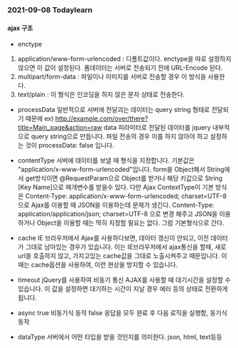 ### 2021-09-08 TodayIearn
#### ajax 구조

+ enctype
1) application/www-form-urlencoded
: 디폴트값이다. enctype을 따로 설정하지 않으면 이 값이 설정된다. 폼데이터는 서버로 전송되기 전에 URL-Encode 된다. 
2) multipart/form-data
: 파일이나 이미지를 서버로 전송할 경우 이 방식을 사용한다. 
3) text/plain
: 이 형식은 인코딩을 하지 않은 문자 상태로 전송한다. 

+ processData
일반적으로 서버에 전달괴는 데이터는 query string 형태로 전달되기 때문에 
ex) http://example.com/over/there?title=Main_page&action=raw
data 피라미터로 전달된 데이터를 jquery 내부적으로 query string으로 만듭니다. 파일 전송의 경우 이를 하지 않아야 하고 설정하는 것이 processData: false 입니다.

+ contentType
서버에 데이터를 보낼 때 형식을 지정합니다. 기본값은 "application/x-www-form-urlencoded"입니다.
form을 Object해서 String에서 get방식이면 @RequestParam으로 Object를 받거나 해당 키값으로 String [Key Name]으로 매개변수를 받을수 있다. 
다만 Ajax ContextType이 기본 방식은 
Content-Type: application/x-www-form-urlencoded; charset=UTF-8
으로 Ajax를 이용할 때 JSON을 이용하는데 문제가 생긴다. 
Content-Type: application/application/json; charset=UTF-8 
으로 변경 해주고 JSON을 이용하거나 Object을 이용할 때는 딱히 지정할 필요는 없다. 그럼 기본형식으로 간다. 

+ cache
IE 브라우저에서 Ajax를 사용하다보면, 데이터 갱신이 안되고, 이전 데이터가 그대로 남아있는 경우가 있습니다.
이는 IE브라우저에서 ajax통신을 할때, 새로 url을 호출하지 않고, 가지고있는 cache값을 그대로 노출시켜주고 때문입니다. 
이때는 cache옵션을 사용하여, 이런 현상을 방지할 수 있습니다.


+ timeout
jQuery를 사용하여 비동기 통신 AJAX를 사용할 때 대기시간을 설정할 수 있습니다. 이 값을 설정하면 대기하는 시간이 지날 경우 에러 등의 상태로 전환하게 됩니다.

+ async
true 비동기식 동작 false 응답을 모두 완료 후 다음 로직을 실행함, 동기식 동작

+ dataType
서버에서 어떤 타입을 받을 것인지를 의미한다. 
json, html, text등등 